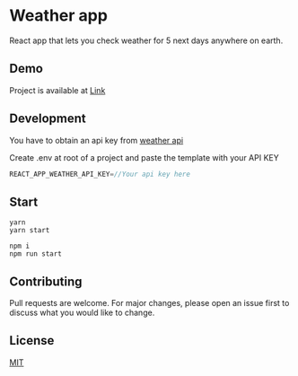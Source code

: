 # Weather app

React app that lets you check weather for 5 next days anywhere on earth.

## Demo

Project is available at [Link](https://weather-app-liart-three.vercel.app/)

## Development

You have to obtain an api key from [weather api](https://home.openweathermap.org/api_keys)

Create .env at root of a project and paste the template with your API KEY

```js
REACT_APP_WEATHER_API_KEY=//Your api key here
```

## Start

```
yarn
yarn start
```

```
npm i
npm run start
```

## Contributing

Pull requests are welcome. For major changes, please open an issue first to discuss what you would like to change.

## License

[MIT](https://choosealicense.com/licenses/mit/)
